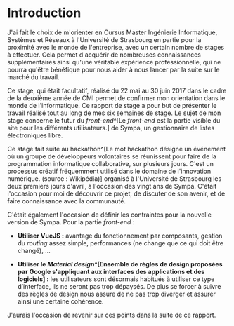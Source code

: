 # Introduction

J'ai fait le choix de m'orienter en Cursus Master Ingénierie Informatique,
 Systèmes et Réseaux à l'Université de Strasbourg en partie pour la 
proximité avec le monde de l'entreprise, avec un certain nombre de stages 
à effectuer. Cela permet d'acquérir de nombreuses connaissances 
supplémentaires ainsi qu'une véritable expérience professionnelle, qui ne 
pourra qu'être bénéfique pour nous aider à nous lancer par la suite sur 
le marché du travail.

Ce stage, qui était facultatif, réalisé du 22 mai au 30 juin 2017 dans le 
cadre de la deuxième année de CMI permet de confirmer mon orientation 
dans le monde de l'informatique. Ce rapport de stage a pour but de 
présenter le travail réalisé tout au long de mes six semaines de stage. 
Le sujet de mon stage concerne le futur du *front-end*^[Le *front-end* est 
la partie visible du site pour les différents utilisateurs.] de Sympa, un 
gestionnaire de listes électroniques libre.

Ce stage fait suite au hackathon^[Le mot hackathon désigne un événement 
où un groupe de développeurs volontaires se réunissent pour faire de la 
programmation informatique collaborative, sur plusieurs jours. C'est un 
processus créatif fréquemment utilisé dans le domaine de l'innovation 
numérique. (source : Wikipédia)] organisé à l'Université de Strasbourg 
les deux premiers jours d'avril, à l'occasion des vingt ans de Sympa. 
C'était l'occasion pour moi de découvrir ce projet, de discuter de son 
avenir, et de faire connaissance avec la communauté.

C'était également l'occasion de définir les contraintes pour la nouvelle 
version de Sympa. Pour la partie *front-end* :

  - **Utiliser VueJS :** avantage du fonctionnement par composants, 
  gestion du *routing* assez simple, performances (ne change que ce qui 
  doit être changé), …

  - **Utiliser le *Material design*^[Ensemble de règles de design 
  proposées par Google s'appliquant aux interfaces des applications et 
  des logiciels] :** les utilisateurs sont désormais habitués à utiliser 
  ce type d’interface, ils ne seront pas trop dépaysés. De plus se forcer 
  à suivre des règles de design nous assure de ne pas trop diverger et 
  assurer ainsi une certaine cohérence.

J'aurais l'occasion de revenir sur ces points dans la suite de ce rapport.
